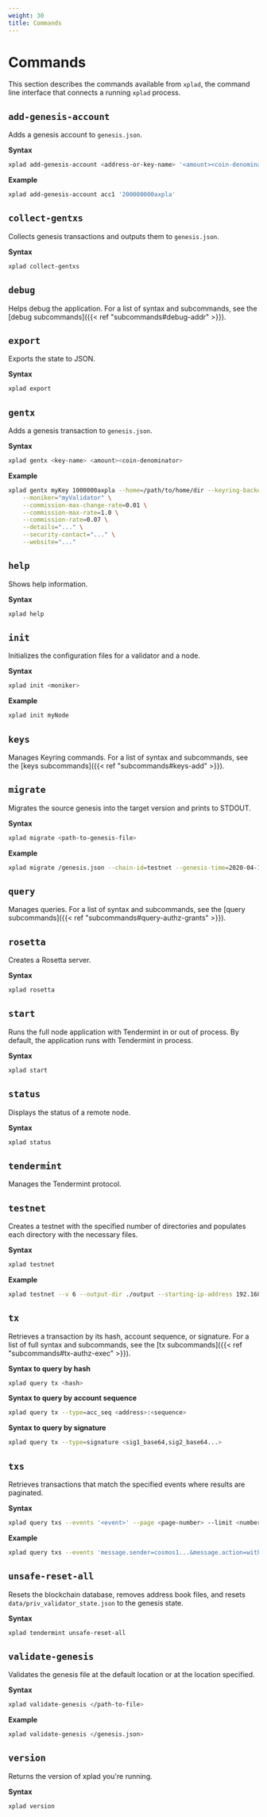 ```yaml
---
weight: 30
title: Commands
---
```


# Commands

This section describes the commands available from `xplad`, the command line interface that connects a running `xplad` process.

## `add-genesis-account`

Adds a genesis account to `genesis.json`.

**Syntax**
```bash
xplad add-genesis-account <address-or-key-name> '<amount><coin-denominator>,<amount><coin-denominator>'
```

**Example**
```bash
xplad add-genesis-account acc1 '200000000axpla'
```

## `collect-gentxs`

Collects genesis transactions and outputs them to `genesis.json`.

**Syntax**
```bash
xplad collect-gentxs
```

## `debug`

Helps debug the application. For a list of syntax and subcommands, see the [debug subcommands]({{< ref "subcommands#debug-addr" >}}).

## `export`

Exports the state to JSON.

**Syntax**
```bash
xplad export
```

## `gentx`

Adds a genesis transaction to `genesis.json`.

**Syntax**
```bash
xplad gentx <key-name> <amount><coin-denominator>
```

**Example**
```bash
xplad gentx myKey 1000000axpla --home=/path/to/home/dir --keyring-backend=os --chain-id=test-chain-1 \
    --moniker="myValidator" \
    --commission-max-change-rate=0.01 \
    --commission-max-rate=1.0 \
    --commission-rate=0.07 \
    --details="..." \
    --security-contact="..." \
    --website="..."
```

## `help`

Shows help information.

**Syntax**
```bash
xplad help
```

## `init`

Initializes the configuration files for a validator and a node.

**Syntax**
```bash
xplad init <moniker>
```

**Example**
```bash
xplad init myNode
```

## `keys`

Manages Keyring commands. For a list of syntax and subcommands, see the [keys subcommands]({{< ref "subcommands#keys-add" >}}).


## `migrate`
Migrates the source genesis into the target version and prints to STDOUT.

**Syntax**
```bash
xplad migrate <path-to-genesis-file>
```

**Example**
```bash
xplad migrate /genesis.json --chain-id=testnet --genesis-time=2020-04-19T17:00:00Z --initial-height=4000
```

## `query`

Manages queries. For a list of syntax and subcommands, see the [query subcommands]({{< ref "subcommands#query-authz-grants" >}}).

## `rosetta`

Creates a Rosetta server.

**Syntax**
```bash
xplad rosetta
```

## `start`

Runs the full node application with Tendermint in or out of process. By default, the application runs with Tendermint in process.

**Syntax**
```bash
xplad start
```

## `status`

Displays the status of a remote node.

**Syntax**
```bash
xplad status
```

## `tendermint`

Manages the Tendermint protocol.

## `testnet`

Creates a testnet with the specified number of directories and populates each directory with the necessary files.

**Syntax**
```bash
xplad testnet
```

**Example**
```bash
xplad testnet --v 6 --output-dir ./output --starting-ip-address 192.168.10.2
```

## `tx`

Retrieves a transaction by its hash, account sequence, or signature. For a list of full syntax and subcommands, see the [tx subcommands]({{< ref "subcommands#tx-authz-exec" >}}).

**Syntax to query by hash**
```bash
xplad query tx <hash>
```

**Syntax to query by account sequence**
```bash
xplad query tx --type=acc_seq <address>:<sequence>
```

**Syntax to query by signature**
```bash
xplad query tx --type=signature <sig1_base64,sig2_base64...>
```

## `txs`

Retrieves transactions that match the specified events where results are paginated.

**Syntax**
```bash
xplad query txs --events '<event>' --page <page-number> --limit <number-of-results>
```

**Example**
```bash
xplad query txs --events 'message.sender=cosmos1...&message.action=withdraw_delegator_reward' --page 1 --limit 30
```

## `unsafe-reset-all`

Resets the blockchain database, removes address book files, and resets `data/priv_validator_state.json` to the genesis state.

**Syntax**
```bash
xplad tendermint unsafe-reset-all
```

## `validate-genesis`

Validates the genesis file at the default location or at the location specified.

**Syntax**
```bash
xplad validate-genesis </path-to-file>
```

**Example**
```bash
xplad validate-genesis </genesis.json>
```

## `version`

Returns the version of xplad you're running.

**Syntax**
```bash
xplad version
```
